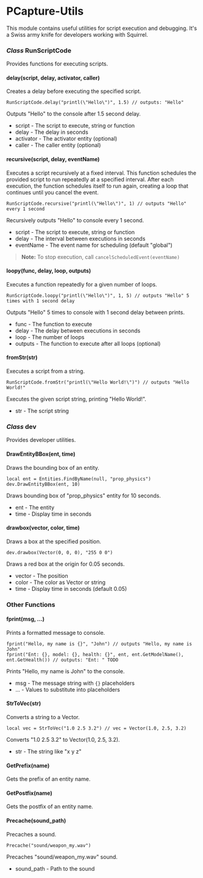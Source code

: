 # PCapture-Utils 

This module contains useful utilities for script execution and debugging. It's a Swiss army knife for developers working with Squirrel.

### *Class* RunScriptCode

Provides functions for executing scripts.

#### delay(script, delay, activator, caller) 

Creates a delay before executing the specified script.

```
RunScriptCode.delay("printl(\"Hello\")", 1.5) // outputs: "Hello"
```

Outputs "Hello" to the console after 1.5 second delay.

- script - The script to execute, string or function  
- delay - The delay in seconds
- activator - The activator entity (optional)
- caller - The caller entity (optional)


#### recursive(script, delay, eventName)

Executes a script recursively at a fixed interval.
This function schedules the provided script to run repeatedly at a specified interval. After each execution, the function schedules itself to run again, creating a loop that continues until you cancel the event.

```
RunScriptCode.recursive("printl(\"Hello\")", 1) // outputs "Hello" every 1 second
``` 

Recursively outputs "Hello" to console every 1 second.

- script - The script to execute, string or function
- delay - The interval between executions in seconds  
- eventName - The event name for scheduling (default "global")

> **Note:**
> To stop execution, call `cancelScheduledEvent(eventName)`


#### loopy(func, delay, loop, outputs)

Executes a function repeatedly for a given number of loops. 

```
RunScriptCode.loopy("printl(\"Hello\")", 1, 5) // outputs "Hello" 5 times with 1 second delay
```

Outputs "Hello" 5 times to console with 1 second delay between prints.

- func - The function to execute
- delay - The delay between executions in seconds
- loop - The number of loops  
- outputs - The function to execute after all loops (optional)

#### fromStr(str) 

Executes a script from a string.

```
RunScriptCode.fromStr("printl(\"Hello World!\")") // outputs "Hello World!"
``` 

Executes the given script string, printing "Hello World!".

- str - The script string

### *Class* dev

Provides developer utilities. 

#### DrawEntityBBox(ent, time)

Draws the bounding box of an entity. 

```
local ent = Entities.FindByName(null, "prop_physics")
dev.DrawEntityBBox(ent, 10)
```

Draws bounding box of "prop_physics" entity for 10 seconds.

- ent - The entity
- time - Display time in seconds


#### drawbox(vector, color, time) 

Draws a box at the specified position.

```
dev.drawbox(Vector(0, 0, 0), "255 0 0")  
```

Draws a red box at the origin for 0.05 seconds.

- vector - The position
- color - The color as Vector or string 
- time - Display time in seconds (default 0.05)

### Other Functions 

#### fprint(msg, ...)

Prints a formatted message to console.

```
fprint("Hello, my name is {}", "John") // outputs "Hello, my name is John"
fprint("Ent: {}, model: {}, health: {}", ent, ent.GetModelName(), ent.GetHealth()) // outputs: "Ent: " TODO
```

Prints "Hello, my name is John" to the console.

- msg - The message string with `{}` placeholders
- ... - Values to substitute into placeholders


#### StrToVec(str) 

Converts a string to a Vector. 

```
local vec = StrToVec("1.0 2.5 3.2") // vec = Vector(1.0, 2.5, 3.2) 
```

Converts "1.0 2.5 3.2" to Vector(1.0, 2.5, 3.2).

- str - The string like "x y z"

#### GetPrefix(name)

Gets the prefix of an entity name.

#### GetPostfix(name)  

Gets the postfix of an entity name.

#### Precache(sound_path)

Precaches a sound.

```
Precache("sound/weapon_my.wav")
``` 

Precaches "sound/weapon_my.wav" sound.

- sound_path - Path to the sound
